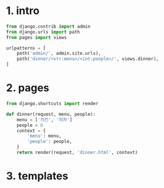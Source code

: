 # 1. intro

```python
from django.contrib import admin
from django.urls import path
from pages import views

urlpatterns = [
    path('admin/', admin.site.urls),
    path('dinner/<str:menu>/<int:people>/', views.dinner),
]
```



# 2. pages

```python
from django.shortcuts import render

def dinner(request, menu, people):
    menu = ['치킨', '피자']
    people = 6
    context = {
        'menu': menu, 
        'people': people,
    }
    return render(request, 'dinner.html', context)
```



# 3. templates

```python

```


